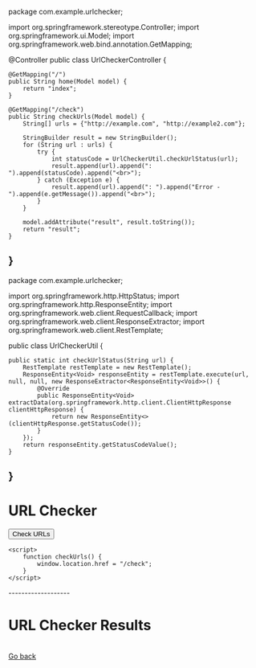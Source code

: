 package com.example.urlchecker;

import org.springframework.stereotype.Controller;
import org.springframework.ui.Model;
import org.springframework.web.bind.annotation.GetMapping;

@Controller
public class UrlCheckerController {

    @GetMapping("/")
    public String home(Model model) {
        return "index";
    }

    @GetMapping("/check")
    public String checkUrls(Model model) {
        String[] urls = {"http://example.com", "http://example2.com"};

        StringBuilder result = new StringBuilder();
        for (String url : urls) {
            try {
                int statusCode = UrlCheckerUtil.checkUrlStatus(url);
                result.append(url).append(": ").append(statusCode).append("<br>");
            } catch (Exception e) {
                result.append(url).append(": ").append("Error - ").append(e.getMessage()).append("<br>");
            }
        }

        model.addAttribute("result", result.toString());
        return "result";
    }
}
-----------------------
package com.example.urlchecker;

import org.springframework.http.HttpStatus;
import org.springframework.http.ResponseEntity;
import org.springframework.web.client.RequestCallback;
import org.springframework.web.client.ResponseExtractor;
import org.springframework.web.client.RestTemplate;

public class UrlCheckerUtil {

    public static int checkUrlStatus(String url) {
        RestTemplate restTemplate = new RestTemplate();
        ResponseEntity<Void> responseEntity = restTemplate.execute(url, null, null, new ResponseExtractor<ResponseEntity<Void>>() {
            @Override
            public ResponseEntity<Void> extractData(org.springframework.http.client.ClientHttpResponse clientHttpResponse) {
                return new ResponseEntity<>(clientHttpResponse.getStatusCode());
            }
        });
        return responseEntity.getStatusCodeValue();
    }
}
-------------------
<!DOCTYPE html>
<html lang="en">
<head>
    <meta charset="UTF-8">
    <meta name="viewport" content="width=device-width, initial-scale=1.0">
    <title>URL Checker</title>
</head>
<body>
    <h1>URL Checker</h1>
    <button onclick="checkUrls()">Check URLs</button>

    <script>
        function checkUrls() {
            window.location.href = "/check";
        }
    </script>
</body>
</html>
-------------------
<!DOCTYPE html>
<html lang="en">
<head>
    <meta charset="UTF-8">
    <meta name="viewport" content="width=device-width, initial-scale=1.0">
    <title>URL Checker Results</title>
</head>
<body>
    <h1>URL Checker Results</h1>
    <div th:utext="${result}"></div>
    <br>
    <a href="/">Go back</a>
</body>
</html>

